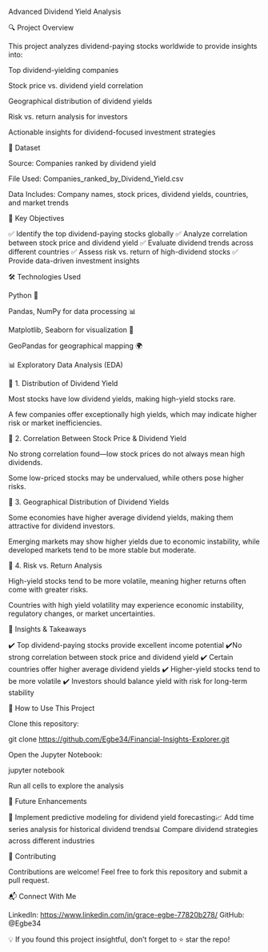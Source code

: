  Advanced Dividend Yield Analysis

🔍 Project Overview

This project analyzes dividend-paying stocks worldwide to provide insights into:

Top dividend-yielding companies

Stock price vs. dividend yield correlation

Geographical distribution of dividend yields

Risk vs. return analysis for investors

Actionable insights for dividend-focused investment strategies

📁 Dataset

Source: Companies ranked by dividend yield

File Used: Companies_ranked_by_Dividend_Yield.csv

Data Includes: Company names, stock prices, dividend yields, countries, and market trends

🎯 Key Objectives

✅ Identify the top dividend-paying stocks globally
✅ Analyze correlation between stock price and dividend yield
✅ Evaluate dividend trends across different countries
✅ Assess risk vs. return of high-dividend stocks
✅ Provide data-driven investment insights

🛠️ Technologies Used

Python 🐍

Pandas, NumPy for data processing 📊

Matplotlib, Seaborn for visualization 🎨

GeoPandas for geographical mapping 🌍

📊 Exploratory Data Analysis (EDA)

🔹 1. Distribution of Dividend Yield

Most stocks have low dividend yields, making high-yield stocks rare.

A few companies offer exceptionally high yields, which may indicate higher risk or market inefficiencies.

🔹 2. Correlation Between Stock Price & Dividend Yield

No strong correlation found—low stock prices do not always mean high dividends.

Some low-priced stocks may be undervalued, while others pose higher risks.

🔹 3. Geographical Distribution of Dividend Yields

Some economies have higher average dividend yields, making them attractive for dividend investors.

Emerging markets may show higher yields due to economic instability, while developed markets tend to be more stable but moderate.

🔹 4. Risk vs. Return Analysis

High-yield stocks tend to be more volatile, meaning higher returns often come with greater risks.

Countries with high yield volatility may experience economic instability, regulatory changes, or market uncertainties.

📌 Insights & Takeaways

✔️ Top dividend-paying stocks provide excellent income potential
✔️No strong correlation between stock price and dividend yield
✔️ Certain countries offer higher average dividend yields
✔️ Higher-yield stocks tend to be more volatile
✔️ Investors should balance yield with risk for long-term stability

📜 How to Use This Project

Clone this repository:

git clone https://github.com/Egbe34/Financial-Insights-Explorer.git

Open the Jupyter Notebook:

jupyter notebook

Run all cells to explore the analysis

🌟 Future Enhancements

🚀 Implement predictive modeling for dividend yield forecasting📈 Add time series analysis for historical dividend trends📊 Compare dividend strategies across different industries

🤝 Contributing

Contributions are welcome! Feel free to fork this repository and submit a pull request.

📬 Connect With Me

LinkedIn: 
https://www.linkedin.com/in/grace-egbe-77820b278/
GitHub: @Egbe34

💡 If you found this project insightful, don’t forget to ⭐ star the repo!
